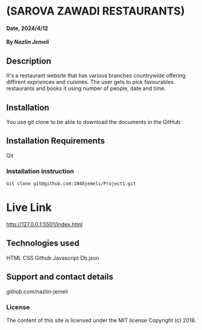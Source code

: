 # (SAROVA ZAWADI RESTAURANTS)

#### Date, 2024/4/12

#### By *Nazlin Jemeli*

## Description
It's a restaurant website that has various branches countrywide offering diffirent expriences and cuisines. The user gets to pick favourables restaurants and books it using number of people, date and time.

## Installation
You use git clone to be able to download the documents in the GitHub

## Installation Requirements
Git

### Installation instruction
```
Git clone git@github.com:1048jemeli/Project1.git

```

# Live Link
http://127.0.0.1:5501/Index.html

## Technologies used
HTML
CSS
Github
Javascript
Db.json

## Support and contact details
github.com/nazlin-jemeli

### License
The content of this site is licensed under the MIT license
Copyright (c) 2018.







